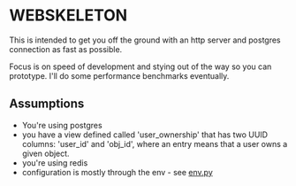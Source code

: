 # WEBSKELETON

This is intended to get you off the ground with an http server and postgres connection
as fast as possible.

Focus is on speed of development and stying out of the way so you can prototype.
I'll do some performance benchmarks eventually.

## Assumptions
- You're using postgres
- you have a view defined called 'user_ownership' that has two UUID columns:
  'user_id' and 'obj_id', where an entry means that a user owns a given object.
- you're using redis
- configuration is mostly through the env - see [env.py](./webskeleton/env.py)
